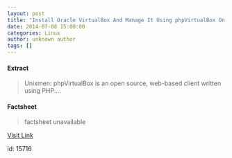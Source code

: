 ```yaml
---
layout: post
title: "Install Oracle VirtualBox And Manage It Using phpVirtualBox On A Ubuntu 14.04 Headless Server"
date: 2014-07-08 15:00:00
categories: Linux
author: unknown author
tags: []
---
```



#### Extract
>Unixmen: phpVirtualBox is an open source, web-based client written using PHP....

#### Factsheet
>factsheet unavailable

[Visit Link](http://www.linuxtoday.com/high_performance/install-oracle-virtualbox-and-manage-it-using-phpvirtualbox-on-a-ubuntu-14.04-headless-server.html)

id:   15716
